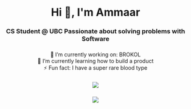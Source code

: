 <h1 align="center">Hi 👋, I'm Ammaar</h1>
<h3 align="center">CS Student @ UBC Passionate about solving problems with Software</h3>

### 

<div align="center">

🔭 I’m currently working on: BROKOL<br>🌱 I’m currently learning how to build a product<br>⚡ Fun fact: I have a super rare blood type

###

![](https://github-readme-stats-ammaarkhan.vercel.app/api?username=ammaarkhan&theme=blueberry&hide_border=false&include_all_commits=false&count_private=false)<br/>

###

![](https://github-readme-streak-stats.herokuapp.com/?user=ammaarkhan&theme=blueberry&hide_border=false)<br/>
</div>

<!-- Proudly created with GPRM ( https://gprm.itsvg.in ) -->
